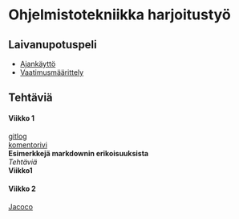 # Ohjelmistotekniikka harjoitustyö

## Laivanupotuspeli

- [Ajankäyttö](https://github.com/jusba/ot-harjoitustyo/blob/master/Dokumentaatio/ajankaytto.md)
- [Vaatimusmäärittely](https://github.com/jusba/ot-harjoitustyo/blob/master/Dokumentaatio/Vaatimusm%C3%A4%C3%A4rittely.md)


## Tehtäviä

#### Viikko 1
[gitlog](https://github.com/jusba/ot-harjoitustyo/blob/master/laskarit/viikko1/gitlog.txt) \
[komentorivi](https://github.com/jusba/ot-harjoitustyo/blob/master/laskarit/viikko1/komentorivi.txt)  
**Esimerkkejä markdownin erikoisuuksista**  
*Tehtäviä*     
**Viikko1**  

#### Viikko 2
[Jacoco](https://github.com/jusba/ot-harjoitustyo/blob/master/laskarit/viikko2/Jacoco%20raportti.PNG)


